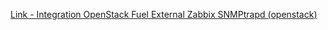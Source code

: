 [Link - Integration OpenStack Fuel External Zabbix SNMPtrapd (openstack)](https://github.com/openstack/fuel-plugin-zabbix-snmptrapd)
